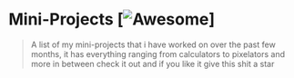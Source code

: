 # Mini-Projects [![Awesome](https://cdn.jsdelivr.net/gh/sindresorhus/awesome@d7305f38d29fed78fa85652e3a63e154dd8e8829/media/badge.svg)]
> A list of my mini-projects that i have worked on over the past few months, it has everything ranging from calculators to pixelators and more in between check it out and if you like it give this shit a star
